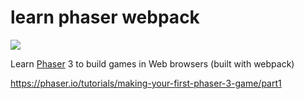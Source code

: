 # learn phaser webpack

![](https://img.shields.io/badge/phaser-3.55.2-skyblue)

Learn [Phaser](https://phaser.io) 3 to build games in Web browsers (built with webpack)

https://phaser.io/tutorials/making-your-first-phaser-3-game/part1
